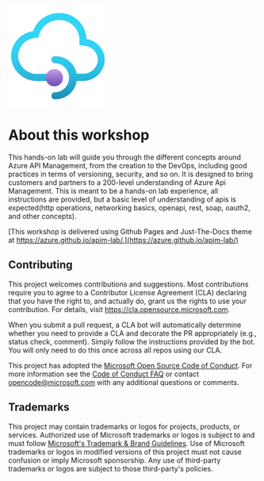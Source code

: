 

<img src="assets/images/apim-logo-transparent.png">

#  About this workshop


This hands-on lab will guide you through the different concepts around Azure API Management, from the creation to the DevOps, including good practices in terms of versioning, security, and so on. It is designed to bring customers and partners to a 200-level understanding of Azure Api Management. This is meant to be a hands-on lab experience, all instructions are provided, but a basic level of understanding of apis is expected(http operations, networking basics, openapi, rest, soap, oauth2, and other concepts).


[This workshop is delivered using Github Pages and Just-The-Docs theme at https://azure.github.io/apim-lab/.](https://azure.github.io/apim-lab/)

## Contributing

This project welcomes contributions and suggestions.  Most contributions require you to agree to a
Contributor License Agreement (CLA) declaring that you have the right to, and actually do, grant us
the rights to use your contribution. For details, visit https://cla.opensource.microsoft.com.

When you submit a pull request, a CLA bot will automatically determine whether you need to provide
a CLA and decorate the PR appropriately (e.g., status check, comment). Simply follow the instructions
provided by the bot. You will only need to do this once across all repos using our CLA.

This project has adopted the [Microsoft Open Source Code of Conduct](https://opensource.microsoft.com/codeofconduct/).
For more information see the [Code of Conduct FAQ](https://opensource.microsoft.com/codeofconduct/faq/) or
contact [opencode@microsoft.com](mailto:opencode@microsoft.com) with any additional questions or comments.

## Trademarks

This project may contain trademarks or logos for projects, products, or services. Authorized use of Microsoft 
trademarks or logos is subject to and must follow 
[Microsoft's Trademark & Brand Guidelines](https://www.microsoft.com/en-us/legal/intellectualproperty/trademarks/usage/general).
Use of Microsoft trademarks or logos in modified versions of this project must not cause confusion or imply Microsoft sponsorship.
Any use of third-party trademarks or logos are subject to those third-party's policies.
